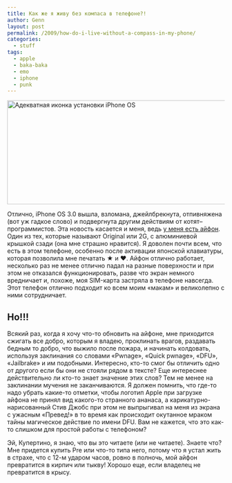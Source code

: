 ```yaml
---
title: Как же я живу без компаса в телефоне?!
author: Genn
layout: post
permalink: /2009/how-do-i-live-without-a-compass-in-my-phone/
categories:
  - stuff
tags:
  - apple
  - baka-baka
  - emo
  - iphone
  - punk
---
```

<img src="http://mega.genn.org/=^_^=/uploads/2009/06/os30.png" alt="Адекватная иконка установки iPhone OS" width="636" height="240" />

Отлично, iPhone OS 3.0 вышла, взломана, джейлбрекнута, отпивняжена (вот уж гадкое слово) и подвергнута другим действиям от котят–программистов. Эта новость касается и меня, ведь [у меня есть айфон][1]. Один из тех, которые называют Original или 2G, с алюминиевой крышкой сзади (она мне страшно нравится). Я доволен почти всем, что есть в этом телефоне, особенно после активации японской клавиатуры, которая позволила мне печатать ★ и ♥. Айфон отлично работает, несколько раз не менее отлично падал на разные поверхности и при этом не отказался функционировать, разве что экран немного вредничает и, похоже, моя SIM-карта застряла в телефоне навсегда. Этот телефон отлично подходит ко всем моим «макам» и великолепно с ними сотрудничает.  
## Но!!!

Всякий раз, когда я хочу что-то обновить на айфоне, мне приходится сжигать все добро, которым я владею, проклинать врагов, раздавать бедным то добро, что выжило после пожара, и начинать колдовать, используя заклинания со словами «Pwnage», «Quick pwnage», «DFU», «Jailbrake» и им подобными. Интересно, кто-то смог бы отличить одно от другого если бы они не стояли рядом в тексте? Еще интереснее действительно ли кто-то знает значение этих слов? Тем не менее на заклинании мучения не заканчиваются. Я должен помнить, что где-то надо убрать какие-то отметки, чтобы логотип Apple при загрузке айфона не принял вид какого-то странного ананаса, а карикатурно-нарисованный Стив Джобс при этом не выпрыгивал на меня из экрана с ужасным «Превед!» в то время как происходит окутанное мраком тайны магическое действие по имени DFU. Вам не кажется, что это как-то слишком для простой работы с телефоном?

Эй, Купертино, я знаю, что вы это читаете (или не читаете). Знаете что? Мне придется купить Pre или что-то типа него, потому что я устал жить в страхе, что с 12-м ударом часов, ровно в полночь, мой айфон превратится в кирпич или тыкву! Хорошо еще, если владелец не превратится в крысу.

 [1]: http://mega.genn.org/2008/iphone/